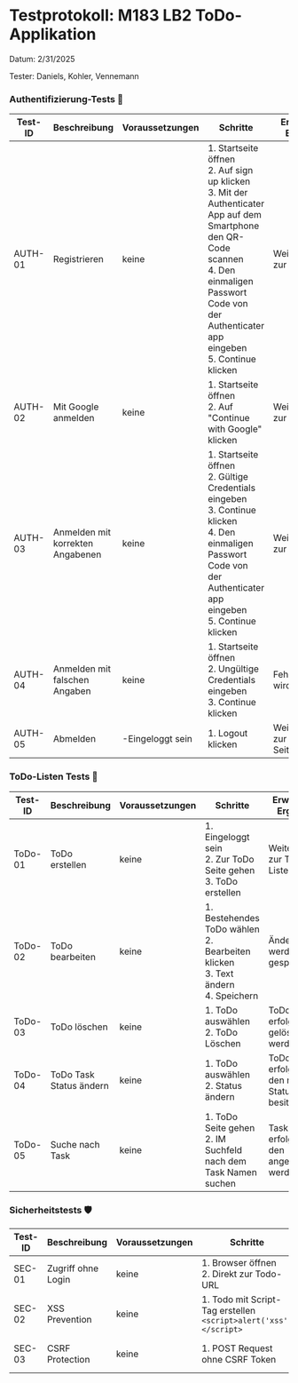 
# Testprotokoll: M183 LB2 ToDo-Applikation
Datum: 2/31/2025

Tester: Daniels, Kohler, Vennemann

### Authentifizierung-Tests 🔑

| Test-ID | Beschreibung | Voraussetzungen | Schritte | Erwartetes Ergebnis | Status |
|---------|--------------|-----------------|----------|---------------------|--------|
| AUTH-01 | Registrieren  | keine | 1. Startseite öffnen<br>2. Auf sign up klicken<br>3. Mit der Authenticater App auf dem Smartphone den QR-Code scannen<br>4. Den einmaligen Passwort Code von der Authenticater app eingeben<br>5. Continue klicken | Weiterleitung zur Todo-Liste | ... |
| AUTH-02 | Mit Google anmelden | keine | 1. Startseite öffnen<br>2. Auf "Continue with Google" klicken | Weiterleitung zur Todo-Liste | ... |
| AUTH-03 | Anmelden mit korrekten Angabenen | keine | 1. Startseite öffnen<br>2. Gültige Credentials eingeben<br>3. Continue klicken<br>4. Den einmaligen Passwort Code von der Authenticater app eingeben<br>5. Continue klicken | Weiterleitung zur Todo-Liste | ... |
| AUTH-04 | Anmelden mit falschen Angaben | keine | 1. Startseite öffnen<br>2. Ungültige Credentials eingeben<br>3. Continue klicken | Fehlermeldung wird angezeigt | ... |
| AUTH-05 | Abmelden | -Eingeloggt sein | 1. Logout klicken | Weiterleitung zur Login-Seite | ... |


### ToDo-Listen Tests 📝

| Test-ID | Beschreibung | Voraussetzungen | Schritte | Erwartetes Ergebnis | Status |
|---------|--------------|-----------------|----------|---------------------|--------|
| ToDo-01 | ToDo erstellen | keine | 1. Eingeloggt sein<br>2. Zur ToDo Seite gehen<br>3. ToDo erstellen | Weiterleitung zur Todo-Liste | ... |
| ToDo-02 | ToDo bearbeiten | keine | 1. Bestehendes ToDo wählen<br>2. Bearbeiten klicken<br>3. Text ändern<br>4. Speichern | Änderungen werden gespeichert | ... |
| ToDo-03 | ToDo löschen | keine | 1. ToDo auswählen<br>2. ToDo Löschen | ToDo sollte erfolgreich gelöscht werden | ... |
| ToDo-04 | ToDo Task Status ändern | keine | 1. ToDo auswählen<br>2. Status ändern | ToDo sollte erfolgreich den neuen Status besitzen | ... |
| ToDo-05 | Suche nach Task | keine | 1. ToDo Seite gehen<br>2. IM Suchfeld nach dem Task Namen suchen | Task sollte erfolgreich den angezeigt werden | ... |



### Sicherheitstests 🛡️

| Test-ID | Beschreibung | Voraussetzungen | Schritte | Erwartetes Ergebnis | Status |
|---------|--------------|-----------------|----------|---------------------|--------|
| SEC-01 | Zugriff ohne Login | keine | 1. Browser öffnen<br>2. Direkt zur Todo-URL | Redirect zum Login | ... |
| SEC-02 | XSS Prevention | keine | 1. Todo mit Script-Tag erstellen<br>`<script>alert('xss')</script>` | Script wird escaped angezeigt | ... |
| SEC-03 | CSRF Protection | keine | 1. POST Request ohne CSRF Token | Request wird abgelehnt | ... |
